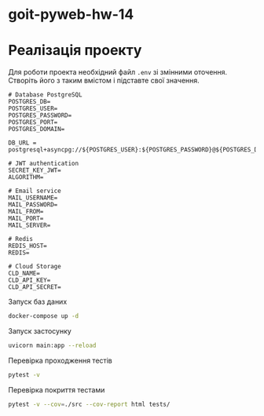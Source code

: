 # goit-pyweb-hw-14

# Реалізація проекту

Для роботи проекта необхідний файл `.env` зі змінними оточення.
Створіть його з таким вмістом і підставте свої значення.

```dotenv
# Database PostgreSQL
POSTGRES_DB=
POSTGRES_USER=
POSTGRES_PASSWORD=
POSTGRES_PORT=
POSTGRES_DOMAIN=

DB_URL = postgresql+asyncpg://${POSTGRES_USER}:${POSTGRES_PASSWORD}@${POSTGRES_DOMAIN}:${POSTGRES_PORT}/${POSTGRES_DB}

# JWT authentication
SECRET_KEY_JWT=
ALGORITHM=

# Email service
MAIL_USERNAME=
MAIL_PASSWORD=
MAIL_FROM=
MAIL_PORT=
MAIL_SERVER=

# Redis
REDIS_HOST=
REDIS=

# Cloud Storage
CLD_NAME=
CLD_API_KEY=
CLD_API_SECRET=
```

Запуск баз даних

```bash
docker-compose up -d
```

Запуск застосунку

```bash
uvicorn main:app --reload
```

Перевірка проходження тестів

```bash
pytest -v
```

Перевірка покриття тестами

```bash
pytest -v --cov=./src --cov-report html tests/
